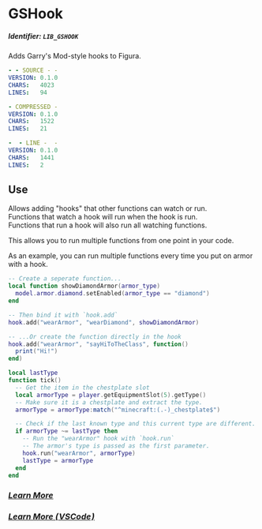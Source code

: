 # GSHook
##### Identifier: `LIB_GSHOOK`
Adds Garry's Mod-style hooks to Figura.

```yaml
- - SOURCE - -
VERSION: 0.1.0
CHARS:   4023
LINES:   94

- COMPRESSED -
VERSION: 0.1.0
CHARS:   1522
LINES:   21

-  - LINE -  -
VERSION: 0.1.0
CHARS:   1441
LINES:   2
```

## Use
Allows adding "hooks" that other functions can watch or run.  
Functions that watch a hook will run when the hook is run.  
Functions that run a hook will also run all watching functions.

This allows you to run multiple functions from one point in your code.

As an example, you can run multiple functions every time you put on armor with a hook.
```lua
-- Create a seperate function...
local function showDiamondArmor(armor_type)
  model.armor.diamond.setEnabled(armor_type == "diamond")
end

-- Then bind it with `hook.add`
hook.add("wearArmor", "wearDiamond", showDiamondArmor)

-- ...Or create the function directly in the hook
hook.add("wearArmor", "sayHiToTheClass", function()
  print("Hi!")
end)

local lastType
function tick()
  -- Get the item in the chestplate slot
  local armorType = player.getEquipmentSlot(5).getType()
  -- Make sure it is a chestplate and extract the type.
  armorType = armorType:match("^minecraft:(.-)_chestplate$")

  -- Check if the last known type and this current type are different.
  if armorType ~= lastType then
    -- Run the "wearArmor" hook with `hook.run`
    -- The armor's type is passed as the first parameter.
    hook.run("wearArmor", armorType)
    lastType = armorType
  end
end
```

### [***Learn More***](./.wiki/_main.md)
### [***Learn More ( VSCode )***](./.wiki-vs/_main.md)
